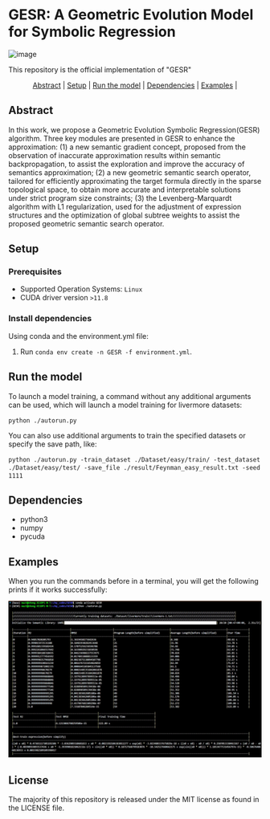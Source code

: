 # GESR: A Geometric Evolution Model for Symbolic Regression  
  
![image](/result/strogatz_bacres1.gif)

This repository is the official implementation of "GESR"


<p align="center">
  <a href="https://github.com/MZT-srcount/GESR?tab=readme-ov-file#abstract">Abstract</a> |
  <a href="https://github.com/MZT-srcount/GESR?tab=readme-ov-file#setup">Setup</a> |
  <a href="https://github.com/MZT-srcount/GESR?tab=readme-ov-file#run-the-model">Run the model</a> |
  <a href="https://github.com/MZT-srcount/GESR?tab=readme-ov-file#dependencies">Dependencies</a> |
  <a href="https://github.com/MZT-srcount/GESR?tab=readme-ov-file#examples">Examples</a> |
</p>


## Abstract

In this work, we propose a Geometric Evolution Symbolic Regression(GESR) algorithm. Three key modules are presented in GESR to enhance the approximation: (1) a new semantic gradient concept, proposed from the observation of inaccurate approximation results within semantic backpropagation, to assist the exploration and improve the accuracy of semantics approximation; (2) a new geometric semantic search operator, tailored for efficiently approximating the target formula directly in the sparse topological space, to obtain more accurate and interpretable solutions under strict program size constraints; (3) the Levenberg-Marquardt algorithm with L1 regularization, used for the adjustment of expression structures and the optimization of global subtree weights to assist the proposed geometric semantic search operator.


## Setup

### Prerequisites

- Supported Operation Systems: ``Linux``
- CUDA driver version ``>11.8``

### Install dependencies

Using conda and the environment.yml file:

1. Run `conda env create -n GESR -f environment.yml`.

## Run the model

To launch a model training, a command without any additional arguments can be used, which will launch a model training for livermore datasets:
```
python ./autorun.py
```

You can also use additional arguments to train the specified datasets or specify the save path, like:

```
python ./autorun.py -train_dataset ./Dataset/easy/train/ -test_dataset ./Dataset/easy/test/ -save_file ./result/Feynman_easy_result.txt -seed 1111
```

## Dependencies

- python3
- numpy
- pycuda

## Examples

When you run the commands before in a terminal, you will get the following prints if it works successfully:

![image](/result/run_show.svg)

## License
The majority of this repository is released under the MIT license as found in the LICENSE file.